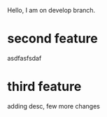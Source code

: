 Hello, I am on develop branch.

# second feature
asdfasfsdaf

# third feature
adding desc, few more changes
